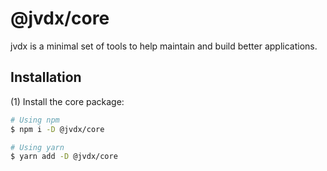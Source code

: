 # @jvdx/core

jvdx is a minimal set of tools to help maintain and build better applications.

## Installation

(1) Install the core package:

```bash
# Using npm
$ npm i -D @jvdx/core

# Using yarn
$ yarn add -D @jvdx/core
```